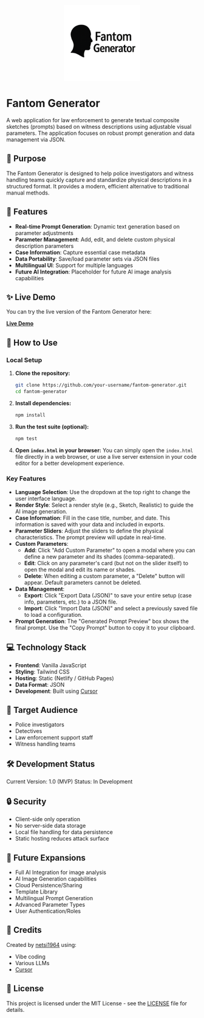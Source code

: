 <p align="center">
  <img src="assets/fantom-generator.png" alt="Fantom Generator Logo" width="200">
</p>

# Fantom Generator

A web application for law enforcement to generate textual composite sketches (prompts) based on witness descriptions using adjustable visual parameters. The application focuses on robust prompt generation and data management via JSON.

## 🎯 Purpose

The Fantom Generator is designed to help police investigators and witness handling teams quickly capture and standardize physical descriptions in a structured format. It provides a modern, efficient alternative to traditional manual methods.

## 🚀 Features

- **Real-time Prompt Generation**: Dynamic text generation based on parameter adjustments
- **Parameter Management**: Add, edit, and delete custom physical description parameters
- **Case Information**: Capture essential case metadata
- **Data Portability**: Save/load parameter sets via JSON files
- **Multilingual UI**: Support for multiple languages
- **Future AI Integration**: Placeholder for future AI image analysis capabilities

## ✨ Live Demo

You can try the live version of the Fantom Generator here:

[**Live Demo**](https://netsi1964.github.io/fantom-generator/)

## 🚀 How to Use

### Local Setup

1.  **Clone the repository:**
    ```bash
    git clone https://github.com/your-username/fantom-generator.git
    cd fantom-generator
    ```
2.  **Install dependencies:**
    ```bash
    npm install
    ```
3.  **Run the test suite (optional):**
    ```bash
    npm test
    ```
4.  **Open `index.html` in your browser:**
    You can simply open the `index.html` file directly in a web browser, or use a live server extension in your code editor for a better development experience.

### Key Features

-   **Language Selection**: Use the dropdown at the top right to change the user interface language.
-   **Render Style**: Select a render style (e.g., Sketch, Realistic) to guide the AI image generation.
-   **Case Information**: Fill in the case title, number, and date. This information is saved with your data and included in exports.
-   **Parameter Sliders**: Adjust the sliders to define the physical characteristics. The prompt preview will update in real-time.
-   **Custom Parameters**:
    -   **Add**: Click "Add Custom Parameter" to open a modal where you can define a new parameter and its shades (comma-separated).
    -   **Edit**: Click on any parameter's card (but not on the slider itself) to open the modal and edit its name or shades.
    -   **Delete**: When editing a custom parameter, a "Delete" button will appear. Default parameters cannot be deleted.
-   **Data Management**:
    -   **Export**: Click "Export Data (JSON)" to save your entire setup (case info, parameters, etc.) to a JSON file.
    -   **Import**: Click "Import Data (JSON)" and select a previously saved file to load a configuration.
-   **Prompt Generation**: The "Generated Prompt Preview" box shows the final prompt. Use the "Copy Prompt" button to copy it to your clipboard.

## 💻 Technology Stack

- **Frontend**: Vanilla JavaScript
- **Styling**: Tailwind CSS
- **Hosting**: Static (Netlify / GitHub Pages)
- **Data Format**: JSON
- **Development**: Built using [Cursor](https://cursor.sh/)

## 🎨 Target Audience

- Police investigators
- Detectives
- Law enforcement support staff
- Witness handling teams

## 🛠️ Development Status

Current Version: 1.0 (MVP)
Status: In Development

## 🔒 Security

- Client-side only operation
- No server-side data storage
- Local file handling for data persistence
- Static hosting reduces attack surface

## 🌟 Future Expansions

- Full AI Integration for image analysis
- AI Image Generation capabilities
- Cloud Persistence/Sharing
- Template Library
- Multilingual Prompt Generation
- Advanced Parameter Types
- User Authentication/Roles

## 👥 Credits

Created by [netsi1964](https://x.com/netsi1964) using:
- Vibe coding
- Various LLMs
- [Cursor](https://cursor.sh/)

## 📄 License

This project is licensed under the MIT License - see the [LICENSE](LICENSE) file for details. 